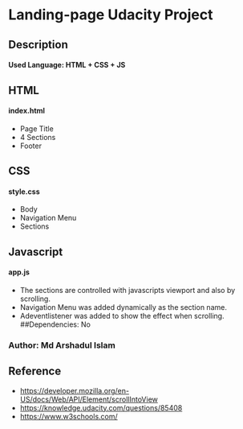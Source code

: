 # Landing-page Udacity Project
## Description
#### Used Language: HTML + CSS + JS

## HTML
#### index.html
* Page Title
* 4 Sections
* Footer
## CSS
#### style.css
* Body
* Navigation Menu
* Sections
## Javascript
#### app.js
* The sections are controlled with javascripts viewport and also by scrolling.
* Navigation Menu was added dynamically as the section name.
* Adeventlistener was added to show the effect when scrolling.
##Dependencies: No 
### Author: Md Arshadul Islam
## Reference
* https://developer.mozilla.org/en-US/docs/Web/API/Element/scrollIntoView
* https://knowledge.udacity.com/questions/85408
* https://www.w3schools.com/
